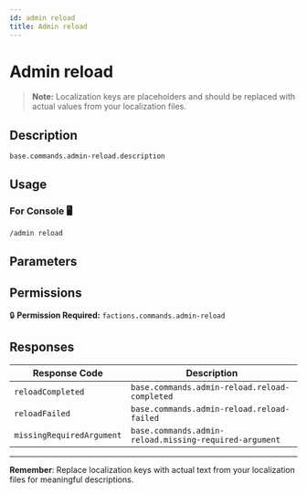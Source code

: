 ```yaml
---
id: admin reload
title: Admin reload
---
```


# Admin reload

> **Note:** Localization keys are placeholders and should be replaced with actual values from your localization files.

## Description

`base.commands.admin-reload.description`

## Usage

### For Console 🖥️

```bash
/admin reload
```

## Parameters

## Permissions

🔒 **Permission Required:** `factions.commands.admin-reload`

## Responses

| Response Code             | Description                                         |
|---------------------------|-----------------------------------------------------|
| `reloadCompleted` | `base.commands.admin-reload.reload-completed` |
| `reloadFailed` | `base.commands.admin-reload.reload-failed` |
| `missingRequiredArgument` | `base.commands.admin-reload.missing-required-argument` |

---
**Remember**: Replace localization keys with actual text from your localization files for meaningful descriptions.
